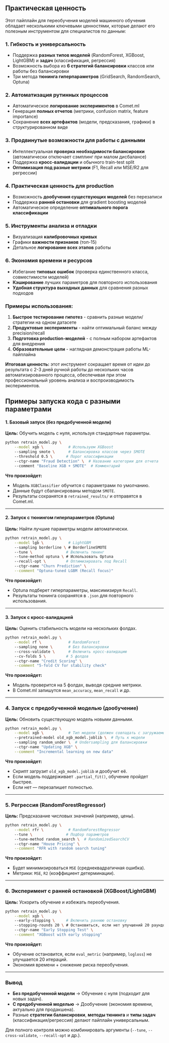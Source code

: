 ## Практическая ценность

Этот пайплайн для переобучения моделей машинного обучения обладает несколькими ключевыми ценностями, которые делают его полезным инструментом для специалистов по данным:

### 1. **Гибкость и универсальность**
- Поддержка **разных типов моделей** (RandomForest, XGBoost, LightGBM) и **задач** (классификация, регрессия)
- Возможность выбора из **6 стратегий балансировки** классов или работы без балансировки
- Три метода **тюнинга гиперпараметров** (GridSearch, RandomSearch, Optuna)

### 2. **Автоматизация рутинных процессов**
- Автоматическое **логирование экспериментов** в Comet.ml
- Генерация **полных отчетов** (метрики, confusion matrix, feature importance)
- Сохранение **всех артефактов** (модели, предсказания, графики) в структурированном виде

### 3. **Продвинутые возможности для работы с данными**
- Интеллектуальная **проверка необходимости балансировки** (автоматически отключает сэмплинг при малом дисбалансе)
- Поддержка **кросс-валидации** и обычного train-test split
- **Оптимизация под разные метрики** (F1, Recall или MSE/R2 для регрессии)

### 4. **Практическая ценность для production**
- Возможность **дообучения существующих моделей** без перезаписи
- Поддержка **ранней остановки** для gradient boosting моделей
- Автоматическое определение **оптимального порога классификации**

### 5. **Инструменты анализа и отладки**
- Визуализация **калибровочных кривых**
- Графики **важности признаков** (топ-15)
- Детальное **логирование всех этапов** работы

### 6. **Экономия времени и ресурсов**
- Избегание **типовых ошибок** (проверка единственного класса, совместимости моделей)
- **Кэширование** лучших параметров для повторного использования
- **Удобная структура выходных данных** для сравнения разных подходов

### Примеры использования:
1. **Быстрое тестирование гипотез** - сравнить разные модели/стратегии на одном датасете
2. **Продуктовые эксперименты** - найти оптимальный баланс между precision/recall
3. **Подготовка production-моделей** - с полным набором артефактов для внедрения
4. **Образовательные цели** - наглядная демонстрация работы ML-пайплайна

**Итоговая ценность:** этот инструмент сокращает время от идеи до результата с 2-3 дней ручной работы до нескольких часов автоматизированного процесса, обеспечивая при этом профессиональный уровень анализа и воспроизводимость экспериментов.

## **Примеры запуска кода с разными параметрами**  

#### **1. Базовый запуск (без предобученной модели)**  
**Цель:** Обучить модель с нуля, используя стандартные параметры.  

```bash
python retrain_model.py \
    --model xgb \           # Используем XGBoost
    --sampling smote \      # Балансировка классов через SMOTE
    --threshold 0.5 \      # Порог классификации
    --ctgr-name "Fraud Detection" \  # Название категории для отчета
    --comment "Baseline XGB + SMOTE"  # Комментарий
```  

**Что произойдет:**  
- Модель `XGBClassifier` обучится с параметрами по умолчанию.  
- Данные будут сбалансированы методом `SMOTE`.  
- Результаты сохранятся в `retrained_results/` и отправятся в Comet.ml.  

---  

#### **2. Запуск с тюнингом гиперпараметров (Optuna)**  
**Цель:** Найти лучшие параметры модели автоматически.  

```bash
python retrain_model.py \
    --model lgb \           # LightGBM
    --sampling borderline \ # BorderlineSMOTE
    --tune \               # Включить тюнинг
    --tune-method optuna \ # Использовать Optuna
    --recall-opt \         # Оптимизировать под Recall
    --ctgr-name "Churn Prediction" \
    --comment "Optuna-tuned LGBM (Recall focus)"
```  

**Что произойдет:**  
- Optuna подберет гиперпараметры, максимизируя `Recall`.  
- Результаты тюнинга сохранятся в `.json` для повторного использования.  

---  

#### **3. Запуск с кросс-валидацией**  
**Цель:** Оценить стабильность модели на нескольких фолдах.  

```bash
python retrain_model.py \
    --model rf \            # RandomForest
    --sampling none \       # Без балансировки
    --cross-validate \      # Включить кросс-валидацию
    --cv-folds 5 \         # 5 фолдов
    --ctgr-name "Credit Scoring" \
    --comment "5-fold CV for stability check"
```  

**Что произойдет:**  
- Модель проверится на 5 фолдах, выводя средние метрики.  
- В Comet.ml запишутся `mean_accuracy`, `mean_recall` и др.  

---  

### **4. Запуск с предобученной моделью (дообучение)**  
**Цель:** Обновить существующую модель новыми данными.  

```bash
python retrain_model.py \
    --model xgb \           # Тип модели (должен совпадать с загружаемой!)
    --pretrained-model old_xgb_model.joblib \  # Путь к модели
    --sampling random_under \  # Undersampling для балансировки
    --ctgr-name "Updating XGB" \
    --comment "Incremental learning on new data"
```  

**Что произойдет:**  
- Скрипт загрузит `old_xgb_model.joblib` и дообучит её.  
- Если модель поддерживает `.partial_fit()`, обучение пройдет быстрее.  
- Если нет — перезапишет полностью.  

---  

### **5. Регрессия (RandomForestRegressor)**  
**Цель:** Предсказание числовых значений (например, цены).  

```bash
python retrain_model.py \
    --model rfr \           # RandomForestRegressor
    --tune \               # Подбор параметров
    --tune-method random_search \  # RandomizedSearchCV
    --ctgr-name "House Pricing" \
    --comment "RFR with random search tuning"
```  

**Что произойдет:**  
- Будет минимизироваться `MSE` (среднеквадратичная ошибка).  
- Метрики: `MSE`, `R2` (коэффициент детерминации).  

---  

### **6. Эксперимент с ранней остановкой (XGBoost/LightGBM)**  
**Цель:** Ускорить обучение и избежать переобучения.  

```bash
python retrain_model.py \
    --model xgb \  
    --early-stopping \     # Включить раннюю остановку  
    --stopping-rounds 20 \ # Остановиться, если нет улучшений 20 раундов  
    --ctgr-name "Early Stopping Test" \
    --comment "XGBoost with early stopping"
```  

**Что произойдет:**  
- Обучение остановится, если `eval_metric` (например, `logloss`) не улучшается 20 итераций.  
- Экономия времени + снижение риска переобучения.  

---  

### **Вывод**  
- **Без предобученной модели** → Обучение с нуля (подходит для новых задач).  
- **С предобученной моделью** → Дообучение (экономия времени, актуально для продакшена).  
- Разные **стратегии балансировки**, **методы тюнинга** и **типы задач** (классификация/регрессия) делают пайплайн универсальным.  

Для полного контроля можно комбинировать аргументы (`--tune`, `--cross-validate`, `--recall-opt` и др.).
